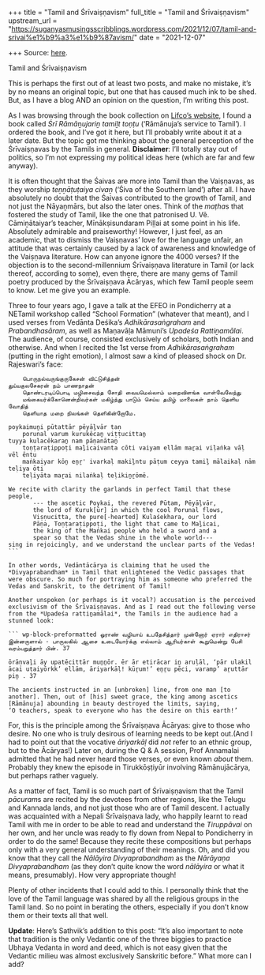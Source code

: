 +++
title = "Tamil and Śrīvaiṣṇavism"
full_title = "Tamil and Śrīvaiṣṇavism"
upstream_url = "https://suganyasmusingsscribblings.wordpress.com/2021/12/07/tamil-and-srivai%e1%b9%a3%e1%b9%87avism/"
date = "2021-12-07"

+++
Source: [here](https://suganyasmusingsscribblings.wordpress.com/2021/12/07/tamil-and-srivai%e1%b9%a3%e1%b9%87avism/).

Tamil and Śrīvaiṣṇavism

This is perhaps the first out of at least two posts, and make no mistake, it’s by no means an original topic, but one that has caused much ink to be shed. But, as I have a blog AND an opinion on the question, I’m writing this post.

As I was browsing through the book collection on [Lifco’s website](https://www.lifcobooks.com), I found a book called *Śrī Rāmā*ṉ*ujariṉ tamiḻt toṇṭu* (‘Rāmānuja’s service to Tamil’). I ordered the book, and I’ve got it here, but I’ll probably write about it at a later date. But the topic got me thinking about the general perception of the Śrīvaiṣṇavas by the Tamils in general. **Disclaimer**: I’ll totally stay out of politics, so I’m not expressing my political ideas here (which are far and few anyway).

It is often thought that the Śaivas are more into Tamil than the Vaiṣṇavas, as they worship *teṉṉāṭuṭaiya civaṉ* (‘Śiva of the Southern land’) after all. I have absolutely no doubt that the Śaivas contributed to the growth of Tamil, and not just the Nāyaṉmārs, but also the later ones. Think of the *maṭha*s that fostered the study of Tamil, like the one that patronised U. Vē. Cāmiṉātaiyar’s teacher, Mīnākṣisundaram Piḷḷai at some point in his life. Absolutely admirable and praiseworthy! However, I just feel, as an academic, that to dismiss the Vaiṣṇavas’ love for the language unfair, an attitude that was certainly caused by a lack of awareness and knowledge of the Vaiṣṇava literature. How can anyone ignore the 4000 verses? If the objection is to the second-millennium Śrīvaiṣṇava literature in Tamil (or lack thereof, according to some), even there, there are many gems of Tamil poetry produced by the Śrīvaiṣṇava Ācāryas, which few Tamil people seem to know. Let me give you an example.

Three to four years ago, I gave a talk at the EFEO in Pondicherry at a NETamil workshop called “School Formation” (whatever that meant), and I used verses from Vedānta Deśika’s *Adhikārasaṅgraham* and *Prabandhasāram*, as well as Maṇavāḷa Māmuni’s *Upadeśa Rattiṉamālai*. The audience, of course, consisted exclusively of scholars, both Indian and otherwise. And when I recited the 1st verse from *Adhikārasaṅgraham* (putting in the right emotion), I almost saw a kind of pleased shock on Dr. Rajeswari’s face:

``` wp-block-preformatted பொய்கைமுனி பூதத்தார் பேயாழ்வார் தண் 
    பொருநல்வருங்குருகேசன் விட்டுசித்தன் 
துய்யகுலசேகரன் நம் பாணநாதன் 
    தொண்டரடிப்பொடி மழிசைவந்த சோதி வையமெல்லாம் மறைவிளங்க வாள்வேலேந்து
    மங்கையர்க்கோனென்றிவர்கள் மகிழ்ந்து பாடும் செய்ய தமிழ் மாலைகள் நாம் தெளிய வோதித் 
    தெளியாத மறை நிலங்கள் தெளிகின்றோமே.

poykaimuṉi pūtattār pēyāḻvār taṇ 
    porunal varum kurukēcaṉ viṭṭucittaṉ 
tuyya kulacēkaraṉ nam pāṇanātaṉ 
    toṇṭaraṭippoṭi maḻicaivanta cōti vaiyam ellām maṟai viḷaṅka vāḷ vēl ēntu
    maṅkaiyar kōṉ eṉṟ' ivarkaḷ makiḻntu pāṭum ceyya tamiḻ mālaikaḷ nām teḷiya ōti 
    teḷiyāta maṟai nilaṅkaḷ teḷikiṉṟōmē.

We recite with clarity the garlands in perfect Tamil that these people, 
       --- the ascetic Poykai, the revered Pūtam, Pēyāḻvār,
       the lord of Kuruk[ūr] in which the cool Porunal flows,
       Viṣṇucitta, the pure[-hearted] Kulaśekhara, our lord 
       Pāṇa, Toṇṭaraṭippoṭi, the light that came to Maḻicai,
       the king of the Maṅkai people who held a sword and a 
       spear so that the Vedas shine in the whole world---  
sing in rejoicingly, and we understand the unclear parts of the Vedas! ```

In other words, Vedāntācārya is claiming that he used the *Divyaprabandham* in Tamil that enlightened the Vedic passages that were obscure. So much for portraying him as someone who preferred the Vedas and Sanskrit, to the detriment of Tamil!

Another unspoken (or perhaps is it vocal?) accusation is the perceived exclusivism of the Śrīvaiṣṇavas. And as I read out the following verse from the *Upadeśa rattiṉamālai*, the Tamils in the audience had a stunned look:

``` wp-block-preformatted ஓராண் வழியாய் உபதேசித்தார் முன்னோர் ஏரார் எதிராசர் இன்னருளால் - பாருலகில் ஆசை உடையோர்க்கு எல்லாம் ஆரியர்காள் கூறுமென்று பேசி வரம்பறுத்தார் பின். 37

ōrāṇvaḻi āy upatēcittār muṉṉōr. ēr ār etirācar iṉ aruḷāl, ‘pār ulakil ācai uṭaiyōrkk’ ellām, āriyarkāḷ! kūṟum!’ eṉṟu pēci, varamp’ aṟuttār piṉ . 37

The ancients instructed in an [unbroken] line, from one man [to another]. Then, out of [his] sweet grace, the king among ascetics [Rāmānuja] abounding in beauty destroyed the limits, saying, 
‘O teachers, speak to everyone who has the desire on this earth!’ 
```

For, this is the principle among the Śrīvaiṣṇava Ācāryas: give to those who desire. No one who is truly desirous of learning needs to be kept out.(And I had to point out that the vocative *āriyarkāḷ* did *not* refer to an ethnic group, but to the Ācāryas!) Later on, during the Q & A session, Prof Annamalai admitted that he had never heard those verses, or even known *about* them. Probably they knew the episode in Tirukkōṣṭiyūr involving Rāmānujācārya, but perhaps rather vaguely.

As a matter of fact, Tamil is so much part of Śrīvaiṣṇavism that the Tamil *pācuram*s are recited by the devotees from other regions, like the Telugu and Kannada lands, and not just those who are of Tamil descent. I actually was acquainted with a Nepali Śrīvaiṣṇava lady, who happily learnt to read Tamil with me in order to be able to read and understand the *Tiruppāvai* on her own, and her uncle was ready to fly down from Nepal to Pondicherry in order to do the same! Because they recite these compositions but perhaps only with a very general understanding of their meanings. Oh, and did you know that they call the *Nālāyira Divyaprabandham* as the *Nārāyaṇa Divyaprabandham* (as they don’t quite know the word *nālāyira* or what it means, presumably). How very appropriate though!

Plenty of other incidents that I could add to this. I personally think that the love of the Tamil language was shared by all the religious groups in the Tamil land. So no point in berating the others, especially if you don’t know them or their texts all that well.

**Update**: Here’s Sathvik’s addition to this post: “It’s also important to note that tradition is the only Vedantic one of the three biggies to practice Ubhaya Vedanta in word and deed, which is not easy given that the Vedantic milieu was almost exclusively Sanskritic before.” What more can I add?

